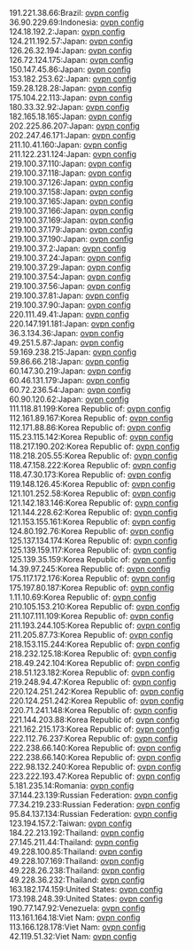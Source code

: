 191.221.38.66:Brazil: [ovpn config](vpn/191_221_38_66.ovpn)  
36.90.229.69:Indonesia: [ovpn config](vpn/36_90_229_69.ovpn)  
124.18.192.2:Japan: [ovpn config](vpn/124_18_192_2.ovpn)  
124.211.192.57:Japan: [ovpn config](vpn/124_211_192_57.ovpn)  
126.26.32.194:Japan: [ovpn config](vpn/126_26_32_194.ovpn)  
126.72.124.175:Japan: [ovpn config](vpn/126_72_124_175.ovpn)  
150.147.45.86:Japan: [ovpn config](vpn/150_147_45_86.ovpn)  
153.182.253.62:Japan: [ovpn config](vpn/153_182_253_62.ovpn)  
159.28.128.28:Japan: [ovpn config](vpn/159_28_128_28.ovpn)  
175.104.22.113:Japan: [ovpn config](vpn/175_104_22_113.ovpn)  
180.33.32.92:Japan: [ovpn config](vpn/180_33_32_92.ovpn)  
182.165.18.165:Japan: [ovpn config](vpn/182_165_18_165.ovpn)  
202.225.86.207:Japan: [ovpn config](vpn/202_225_86_207.ovpn)  
202.247.46.171:Japan: [ovpn config](vpn/202_247_46_171.ovpn)  
211.10.41.160:Japan: [ovpn config](vpn/211_10_41_160.ovpn)  
211.122.231.124:Japan: [ovpn config](vpn/211_122_231_124.ovpn)  
219.100.37.110:Japan: [ovpn config](vpn/219_100_37_110.ovpn)  
219.100.37.118:Japan: [ovpn config](vpn/219_100_37_118.ovpn)  
219.100.37.126:Japan: [ovpn config](vpn/219_100_37_126.ovpn)  
219.100.37.158:Japan: [ovpn config](vpn/219_100_37_158.ovpn)  
219.100.37.165:Japan: [ovpn config](vpn/219_100_37_165.ovpn)  
219.100.37.166:Japan: [ovpn config](vpn/219_100_37_166.ovpn)  
219.100.37.169:Japan: [ovpn config](vpn/219_100_37_169.ovpn)  
219.100.37.179:Japan: [ovpn config](vpn/219_100_37_179.ovpn)  
219.100.37.190:Japan: [ovpn config](vpn/219_100_37_190.ovpn)  
219.100.37.2:Japan: [ovpn config](vpn/219_100_37_2.ovpn)  
219.100.37.24:Japan: [ovpn config](vpn/219_100_37_24.ovpn)  
219.100.37.29:Japan: [ovpn config](vpn/219_100_37_29.ovpn)  
219.100.37.54:Japan: [ovpn config](vpn/219_100_37_54.ovpn)  
219.100.37.56:Japan: [ovpn config](vpn/219_100_37_56.ovpn)  
219.100.37.81:Japan: [ovpn config](vpn/219_100_37_81.ovpn)  
219.100.37.90:Japan: [ovpn config](vpn/219_100_37_90.ovpn)  
220.111.49.41:Japan: [ovpn config](vpn/220_111_49_41.ovpn)  
220.147.191.181:Japan: [ovpn config](vpn/220_147_191_181.ovpn)  
36.3.134.36:Japan: [ovpn config](vpn/36_3_134_36.ovpn)  
49.251.5.87:Japan: [ovpn config](vpn/49_251_5_87.ovpn)  
59.169.238.215:Japan: [ovpn config](vpn/59_169_238_215.ovpn)  
59.86.66.218:Japan: [ovpn config](vpn/59_86_66_218.ovpn)  
60.147.30.219:Japan: [ovpn config](vpn/60_147_30_219.ovpn)  
60.46.131.179:Japan: [ovpn config](vpn/60_46_131_179.ovpn)  
60.72.236.54:Japan: [ovpn config](vpn/60_72_236_54.ovpn)  
60.90.120.62:Japan: [ovpn config](vpn/60_90_120_62.ovpn)  
111.118.81.199:Korea Republic of: [ovpn config](vpn/111_118_81_199.ovpn)  
112.161.89.167:Korea Republic of: [ovpn config](vpn/112_161_89_167.ovpn)  
112.171.88.86:Korea Republic of: [ovpn config](vpn/112_171_88_86.ovpn)  
115.23.115.142:Korea Republic of: [ovpn config](vpn/115_23_115_142.ovpn)  
118.217.190.202:Korea Republic of: [ovpn config](vpn/118_217_190_202.ovpn)  
118.218.205.55:Korea Republic of: [ovpn config](vpn/118_218_205_55.ovpn)  
118.47.158.222:Korea Republic of: [ovpn config](vpn/118_47_158_222.ovpn)  
118.47.30.173:Korea Republic of: [ovpn config](vpn/118_47_30_173.ovpn)  
119.148.126.45:Korea Republic of: [ovpn config](vpn/119_148_126_45.ovpn)  
121.101.252.58:Korea Republic of: [ovpn config](vpn/121_101_252_58.ovpn)  
121.142.183.146:Korea Republic of: [ovpn config](vpn/121_142_183_146.ovpn)  
121.144.228.62:Korea Republic of: [ovpn config](vpn/121_144_228_62.ovpn)  
121.153.155.161:Korea Republic of: [ovpn config](vpn/121_153_155_161.ovpn)  
124.80.192.76:Korea Republic of: [ovpn config](vpn/124_80_192_76.ovpn)  
125.137.134.174:Korea Republic of: [ovpn config](vpn/125_137_134_174.ovpn)  
125.139.159.117:Korea Republic of: [ovpn config](vpn/125_139_159_117.ovpn)  
125.139.35.159:Korea Republic of: [ovpn config](vpn/125_139_35_159.ovpn)  
14.39.97.245:Korea Republic of: [ovpn config](vpn/14_39_97_245.ovpn)  
175.117.172.176:Korea Republic of: [ovpn config](vpn/175_117_172_176.ovpn)  
175.197.80.187:Korea Republic of: [ovpn config](vpn/175_197_80_187.ovpn)  
1.11.10.69:Korea Republic of: [ovpn config](vpn/1_11_10_69.ovpn)  
210.105.153.210:Korea Republic of: [ovpn config](vpn/210_105_153_210.ovpn)  
211.107.111.109:Korea Republic of: [ovpn config](vpn/211_107_111_109.ovpn)  
211.193.244.105:Korea Republic of: [ovpn config](vpn/211_193_244_105.ovpn)  
211.205.87.73:Korea Republic of: [ovpn config](vpn/211_205_87_73.ovpn)  
218.153.115.244:Korea Republic of: [ovpn config](vpn/218_153_115_244.ovpn)  
218.232.125.18:Korea Republic of: [ovpn config](vpn/218_232_125_18.ovpn)  
218.49.242.104:Korea Republic of: [ovpn config](vpn/218_49_242_104.ovpn)  
218.51.123.182:Korea Republic of: [ovpn config](vpn/218_51_123_182.ovpn)  
219.248.94.47:Korea Republic of: [ovpn config](vpn/219_248_94_47.ovpn)  
220.124.251.242:Korea Republic of: [ovpn config](vpn/220_124_251_242.ovpn)  
220.124.251.242:Korea Republic of: [ovpn config](vpn/220_124_251_242.ovpn)  
220.71.241.148:Korea Republic of: [ovpn config](vpn/220_71_241_148.ovpn)  
221.144.203.88:Korea Republic of: [ovpn config](vpn/221_144_203_88.ovpn)  
221.162.215.173:Korea Republic of: [ovpn config](vpn/221_162_215_173.ovpn)  
222.112.76.237:Korea Republic of: [ovpn config](vpn/222_112_76_237.ovpn)  
222.238.66.140:Korea Republic of: [ovpn config](vpn/222_238_66_140.ovpn)  
222.238.66.140:Korea Republic of: [ovpn config](vpn/222_238_66_140.ovpn)  
222.98.132.240:Korea Republic of: [ovpn config](vpn/222_98_132_240.ovpn)  
223.222.193.47:Korea Republic of: [ovpn config](vpn/223_222_193_47.ovpn)  
5.181.235.14:Romania: [ovpn config](vpn/5_181_235_14.ovpn)  
37.144.23.139:Russian Federation: [ovpn config](vpn/37_144_23_139.ovpn)  
77.34.219.233:Russian Federation: [ovpn config](vpn/77_34_219_233.ovpn)  
95.84.137.134:Russian Federation: [ovpn config](vpn/95_84_137_134.ovpn)  
123.194.157.2:Taiwan: [ovpn config](vpn/123_194_157_2.ovpn)  
184.22.213.192:Thailand: [ovpn config](vpn/184_22_213_192.ovpn)  
27.145.211.44:Thailand: [ovpn config](vpn/27_145_211_44.ovpn)  
49.228.100.85:Thailand: [ovpn config](vpn/49_228_100_85.ovpn)  
49.228.107.169:Thailand: [ovpn config](vpn/49_228_107_169.ovpn)  
49.228.26.238:Thailand: [ovpn config](vpn/49_228_26_238.ovpn)  
49.228.36.232:Thailand: [ovpn config](vpn/49_228_36_232.ovpn)  
163.182.174.159:United States: [ovpn config](vpn/163_182_174_159.ovpn)  
173.198.248.39:United States: [ovpn config](vpn/173_198_248_39.ovpn)  
190.77.147.92:Venezuela: [ovpn config](vpn/190_77_147_92.ovpn)  
113.161.164.18:Viet Nam: [ovpn config](vpn/113_161_164_18.ovpn)  
113.166.128.178:Viet Nam: [ovpn config](vpn/113_166_128_178.ovpn)  
42.119.51.32:Viet Nam: [ovpn config](vpn/42_119_51_32.ovpn)  
